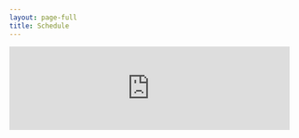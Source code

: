 ```yaml
---
layout: page-full
title: Schedule
---
```

<iframe src="https://embed.styledcalendar.com/#zboF0tbGzUJZdoATQZ09" title="Styled Calendar"
    class="styled-calendar-container" style="width: 100%; border: none;" data-cy="calendar-embed-iframe"></iframe>
<script async type="module" src="https://embed.styledcalendar.com/assets/parent-window.js"></script>